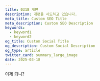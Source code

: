 ```yaml
---
title: 0318 개편
description: 개편을 시도하고 있습니다.
meta_title: Custom SEO Title
meta_description: Custom SEO Description
keywords:
  - keyword1
  - keyword2
og_title: Custom Social Title
og_description: Custom Social Description
og_type: article
twitter_card: summary_large_image
date: 2025-03-18
---
```



이제 되니?